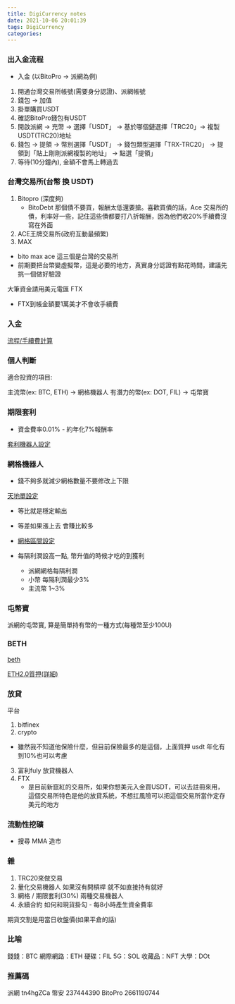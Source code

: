 ```yaml
---
title: DigiCurrency notes
date: 2021-10-06 20:01:39
tags: DigiCurrency
categories: 
---
```


### 出入金流程

- 入金 (以BitoPro -> 派網為例)
1. 開通台灣交易所帳號(需要身分認證)、派網帳號
2. 錢包 -> 加值
3. 掛單購買USDT
4. 確認BitoPro錢包有USDT
5. 開啟派網 -> 充幣 -> 選擇「USDT」 -> 基於哪個鏈選擇「TRC20」-> 複製USDT(TRC20)地址
6. 錢包 -> 提領 -> 幣別選擇「USDT」 -> 錢包類型選擇「TRX-TRC20」 -> 提領到「貼上剛剛派網複製的地址」 -> 點選「提領」
7. 等待(10分鐘內), 金額不會馬上轉過去

### 台灣交易所(台幣 換 USDT)

1. Bitopro (深度夠)
    - BitoDebt 那個債不要買，報酬太低還要搶。喜歡買債的話，Ace 交易所的債，利率好一些，記住這些債都要打八折報酬，因為他們收20%手續費沒寫在外面
2. ACE王牌交易所(政府互動最頻繁)
3. MAX 

- bito max ace 這三個是台灣的交易所
- 前期要把台幣變虛擬幣，這是必要的地方，真實身分認證有點花時間，建議先挑一個做好驗證

大筆資金請用美元電匯 FTX

- FTX到帳金額要1萬美才不會收手續費

### 入金 

[流程/手續費計算](https://www.ptt.cc/bbs/DigiCurrency/M.1622885320.A.C43.html)

### 個人判斷
適合投資的項目:

主流幣(ex: BTC, ETH) -> 網格機器人
有潛力的幣(ex: DOT, FIL) -> 屯幣寶

### 期限套利

- 資金費率0.01% - 約年化7%報酬率

[套利機器人設定](https://danielting.medium.com/%E6%B4%BE%E7%B6%B2%E6%9C%9F%E7%8F%BE%E5%A5%97%E5%88%A9%E5%B7%A5%E5%85%B7%E4%BB%8B%E7%B4%B9-%E4%BD%8E%E9%A2%A8%E9%9A%AA%E6%8A%95%E8%B3%87%E5%B7%A5%E5%85%B7%E5%B9%B4%E5%88%A9%E7%8E%87%E7%B4%8410-50-c950a8d88f73)

### 網格機器人
- 錢不夠多就減少網格數量不要修改上下限

[天地單設定](https://www.ptt.cc/bbs/DigiCurrency/M.1613228631.A.772.html)
- 等比就是穩定輸出
- 等差如果漲上去 會賺比較多

- [網格區間設定](https://www.youtube.com/watch?v=xCN248Xxbo0)
- 每隔利潤設高一點, 幣升值的時候才吃的到獲利
    - 派網網格每隔利潤
    - 小幣 每隔利潤最少3%
    - 主流幣 1~3%
### 屯幣寶

派網的屯幣寶, 算是簡單持有幣的一種方式(每種幣至少100U)


### BETH

[beth](https://pttdigits.com/DigiCurrency/1WgpA8l6)

[ETH2.0質押(詳細)](https://www.ptt.cc/bbs/DigiCurrency/M.1621848613.A.118.html)


### 放貸

平台
1. bitfinex
2. crypto
 - 雖然我不知道他保險什麼，但目前保險最多的是這個，上面質押 usdt 年化有到10%也可以考慮
3. 富利fuly 放貸機器人
4. FTX
    - 是目前新竄紅的交易所，如果你想美元入金買USDT，可以去註冊來用，這個交易所特色是他的放貸系統，不想扛風險可以把這個交易所當作定存美元的地方

### 流動性挖礦
- 搜尋 MMA 造市

### 雜
1. TRC20來做交易
2. 量化交易機器人 如果沒有開槓桿 就不如直接持有就好
3. 網格 / 期限套利(30%) 兩種交易機器人
4. 永續合約 如何和現貨掛勾 - 每8小時產生資金費率


期貨交割是用當日收盤價(如果平倉的話)


### 比喻

錢錢：BTC
網際網路：ETH
硬碟：FIL
5G：SOL
收藏品：NFT
大學：DOt

### 推薦碼

派網 tn4hgZCa
幣安 237444390
BitoPro 2661190744